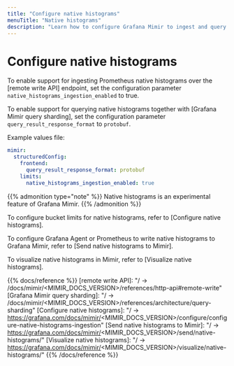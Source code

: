 ```yaml
---
title: "Configure native histograms"
menuTitle: "Native histograms"
description: "Learn how to configure Grafana Mimir to ingest and query native histograms."
---
```


# Configure native histograms

To enable support for ingesting Prometheus native histograms over the [remote write API] endpoint, set the configuration parameter `native_histograms_ingestion_enabled` to true.

To enable support for querying native histograms together with [Grafana Mimir query sharding], set the configuration parameter `query_result_response_format` to `protobuf`.

Example values file:

```yaml
mimir:
  structuredConfig:
    frontend:
      query_result_response_format: protobuf
    limits:
      native_histograms_ingestion_enabled: true
```

{{% admonition type="note" %}}
Native histograms is an experimental feature of Grafana Mimir.
{{% /admonition %}}

To configure bucket limits for native histograms, refer to [Configure native histograms].

To configure Grafana Agent or Prometheus to write native histograms to Grafana Mimir, refer to [Send native histograms to Mimir].

To visualize native histograms in Mimir, refer to [Visualize native histograms].

{{% docs/reference %}}
[remote write API]: "/ -> /docs/mimir/<MIMIR_DOCS_VERSION>/references/http-api#remote-write"
[Grafana Mimir query sharding]: "/ -> /docs/mimir/<MIMIR_DOCS_VERSION>/references/architecture/query-sharding"
[Configure native histograms]: "/ -> https://grafana.com/docs/mimir/<MIMIR_DOCS_VERSION>/configure/configure-native-histograms-ingestion"
[Send native histograms to Mimir]: "/ -> https://grafana.com/docs/mimir/<MIMIR_DOCS_VERSION>/send/native-histograms/"
[Visualize native histograms]: "/ -> https://grafana.com/docs/mimir/<MIMIR_DOCS_VERSION>/visualize/native-histograms/"
{{% /docs/reference %}}
